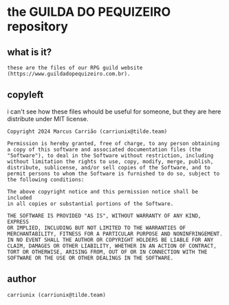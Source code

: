 # the GUILDA DO PEQUIZEIRO repository

## what is it?
    these are the files of our RPG guild website (https://www.guildadopequizeiro.com.br).

## copyleft
   i can't see how these files whould be useful for someone, but they are here distribute under MIT license.

    Copyright 2024 Marcus Carrião (carriunix@tilde.team)

    Permission is hereby granted, free of charge, to any person obtaining
    a copy of this software and associated documentation files (the 
    "Software"), to deal in the Software without restriction, including
    without limitation the rights to use, copy, modify, merge, publish,
    distribute, sublicense, and/or sell copies of the Software, and to 
    permit persons to whom the Software is furnished to do so, subject to
    the following conditions:

    The above copyright notice and this permission notice shall be included
    in all copies or substantial portions of the Software.

    THE SOFTWARE IS PROVIDED "AS IS", WITHOUT WARRANTY OF ANY KIND, EXPRESS
    OR IMPLIED, INCLUDING BUT NOT LIMITED TO THE WARRANTIES OF
    MERCHANTABILITY, FITNESS FOR A PARTICULAR PURPOSE AND NONINFRINGEMENT.
    IN NO EVENT SHALL THE AUTHOR OR COPYRIGHT HOLDERS BE LIABLE FOR ANY 
    CLAIM, DAMAGES OR OTHER LIABILITY, WHETHER IN AN ACTION OF CONTRACT, 
    TORT OR OTHERWISE, ARISING FROM, OUT OF OR IN CONNECTION WITH THE 
    SOFTWARE OR THE USE OR OTHER DEALINGS IN THE SOFTWARE.

## author
    carriunix (carriunix@tilde.team)
